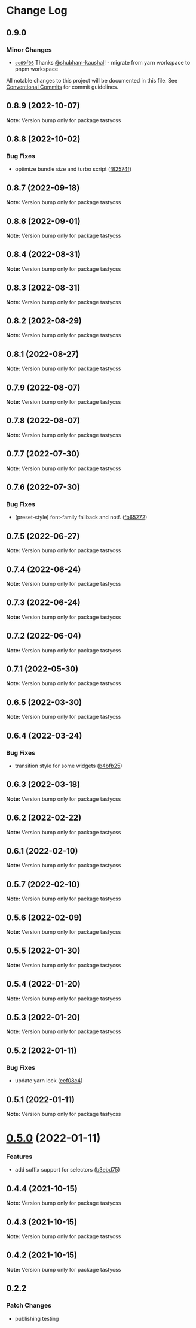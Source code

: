 # Change Log

## 0.9.0

### Minor Changes

- [`ee69f06`](https://github.com/OutpostHQ/tasty/commit/ee69f0686109211e9723ebf6bb07a784091d2307) Thanks [@shubham-kaushal](https://github.com/shubham-kaushal)! - migrate from yarn workspace to pnpm workspace

All notable changes to this project will be documented in this file.
See [Conventional Commits](https://conventionalcommits.org) for commit guidelines.

## 0.8.9 (2022-10-07)

**Note:** Version bump only for package tastycss

## 0.8.8 (2022-10-02)

### Bug Fixes

- optimize bundle size and turbo script ([f82574f](https://github.com/OutpostHQ/tatsy/commit/f82574f9c26611d9469754af10da1199faadd58d))

## 0.8.7 (2022-09-18)

**Note:** Version bump only for package tastycss

## 0.8.6 (2022-09-01)

**Note:** Version bump only for package tastycss

## 0.8.4 (2022-08-31)

**Note:** Version bump only for package tastycss

## 0.8.3 (2022-08-31)

**Note:** Version bump only for package tastycss

## 0.8.2 (2022-08-29)

**Note:** Version bump only for package tastycss

## 0.8.1 (2022-08-27)

**Note:** Version bump only for package tastycss

## 0.7.9 (2022-08-07)

**Note:** Version bump only for package tastycss

## 0.7.8 (2022-08-07)

**Note:** Version bump only for package tastycss

## 0.7.7 (2022-07-30)

**Note:** Version bump only for package tastycss

## 0.7.6 (2022-07-30)

### Bug Fixes

- (preset-style) font-family fallback and notf. ([fb65272](https://github.com/OutpostHQ/tatsy/commit/fb652720514e75331638be980c85d3cc5f49614b))

## 0.7.5 (2022-06-27)

**Note:** Version bump only for package tastycss

## 0.7.4 (2022-06-24)

**Note:** Version bump only for package tastycss

## 0.7.3 (2022-06-24)

**Note:** Version bump only for package tastycss

## 0.7.2 (2022-06-04)

**Note:** Version bump only for package tastycss

## 0.7.1 (2022-05-30)

**Note:** Version bump only for package tastycss

## 0.6.5 (2022-03-30)

**Note:** Version bump only for package tastycss

## 0.6.4 (2022-03-24)

### Bug Fixes

- transition style for some widgets ([b4bfb25](https://github.com/OutpostHQ/tatsy/commit/b4bfb25f989e693374a63dea3e074c2d657efadb))

## 0.6.3 (2022-03-18)

**Note:** Version bump only for package tastycss

## 0.6.2 (2022-02-22)

**Note:** Version bump only for package tastycss

## 0.6.1 (2022-02-10)

**Note:** Version bump only for package tastycss

## 0.5.7 (2022-02-10)

**Note:** Version bump only for package tastycss

## 0.5.6 (2022-02-09)

**Note:** Version bump only for package tastycss

## 0.5.5 (2022-01-30)

**Note:** Version bump only for package tastycss

## 0.5.4 (2022-01-20)

**Note:** Version bump only for package tastycss

## 0.5.3 (2022-01-20)

**Note:** Version bump only for package tastycss

## 0.5.2 (2022-01-11)

### Bug Fixes

- update yarn lock ([eef08c4](https://github.com/OutpostHQ/tatsy/commit/eef08c497e09376966846079465459fc9efa6603))

## 0.5.1 (2022-01-11)

**Note:** Version bump only for package tastycss

# [0.5.0](https://github.com/OutpostHQ/tatsy/compare/v0.4.4...v0.5.0) (2022-01-11)

### Features

- add suffix support for selectors ([b3ebd75](https://github.com/OutpostHQ/tatsy/commit/b3ebd75cefc25ff4325fc72e01db51687bbb1476))

## 0.4.4 (2021-10-15)

**Note:** Version bump only for package tastycss

## 0.4.3 (2021-10-15)

**Note:** Version bump only for package tastycss

## 0.4.2 (2021-10-15)

**Note:** Version bump only for package tastycss

## 0.2.2

### Patch Changes

- publishing testing
